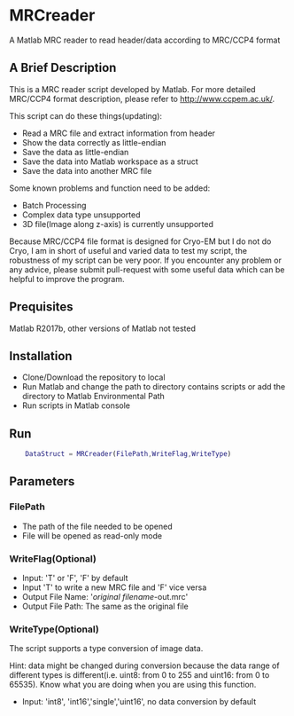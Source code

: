 # MRCreader
A Matlab MRC reader to read header/data according to MRC/CCP4 format

## A Brief Description
This is a MRC reader script developed by Matlab. For more detailed MRC/CCP4 format description, please refer to http://www.ccpem.ac.uk/.

This script can do these things(updating):
- Read a MRC file and extract information from header
- Show the data correctly as little-endian
- Save the data as little-endian
- Save the data into Matlab workspace as a struct
- Save the data into another MRC file

Some known problems and function need to be added:
- Batch Processing
- Complex data type unsupported
- 3D file(Image along z-axis) is currently unsupported

Because MRC/CCP4 file format is designed for Cryo-EM but I do not do Cryo, I am in short of useful and varied data to test my script, the robustness of my script can be very poor. If you encounter any problem or any advice, please submit pull-request with some useful data which can be helpful to improve the program.

## Prequisites
Matlab R2017b, other versions of Matlab not tested

## Installation
- Clone/Download the repository to local
- Run Matlab and change the path to directory contains scripts or add the directory to Matlab Environmental Path
- Run scripts in Matlab console

## Run
```matlab
    DataStruct = MRCreader(FilePath,WriteFlag,WriteType)
```

## Parameters

### FilePath
 - The path of the file needed to be opened
 - File will be opened as read-only mode

### WriteFlag(Optional)
 - Input: 'T' or 'F', 'F' by default
 - Input 'T' to write a new MRC file and 'F' vice versa
 - Output File Name: '_original filename_-out.mrc'
 - Output File Path: The same as the original file

### WriteType(Optional)
The script supports a type conversion of image data. 

Hint: data might be changed during conversion because the data range of different types is different(i.e. uint8: from 0 to 255 and uint16: from 0 to 65535). Know what you are doing when you are using this function.

- Input: 'int8', 'int16','single','uint16', no data conversion by default